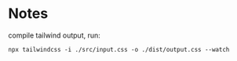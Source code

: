 # Notes

compile tailwind output, run:

`npx tailwindcss -i ./src/input.css -o ./dist/output.css --watch`

